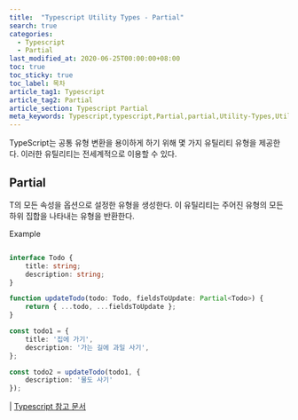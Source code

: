 ```yaml
---
title:  "Typescript Utility Types - Partial"
search: true
categories: 
  - Typescript
  - Partial
last_modified_at: 2020-06-25T00:00:00+08:00
toc: true
toc_sticky: true
toc_label: 목차
article_tag1: Typescript
article_tag2: Partial
article_section: Typescript Partial
meta_keywords: Typescript,typescript,Partial,partial,Utility-Types,Utility
---
```


TypeScript는 공통 유형 변환을 용이하게 하기 위해 몇 가지 유틸리티 유형을 제공한다. 이러한 유틸리티는 전세계적으로 이용할 수 있다.

## Partial<T>

T의 모든 속성을 옵션으로 설정한 유형을 생성한다. 이 유틸리티는 주어진 유형의 모든 하위 집합을 나타내는 유형을 반환한다.

Example
```ts

interface Todo {
    title: string;
    description: string;
}

function updateTodo(todo: Todo, fieldsToUpdate: Partial<Todo>) {
    return { ...todo, ...fieldsToUpdate };
}

const todo1 = {
    title: '집에 가기',
    description: '가는 길에 과일 사기',
};

const todo2 = updateTodo(todo1, {
    description: '물도 사기'
});

```

| [Typescript 참고 문서](https://www.typescriptlang.org/docs/handbook/utility-types.html#partialt)